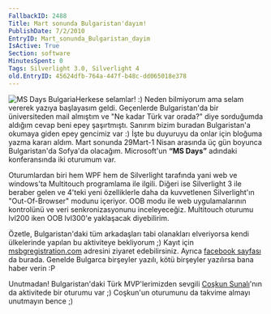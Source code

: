 ```yaml
---
FallbackID: 2488
Title: Mart sonunda Bulgaristan'dayım!
PublishDate: 7/2/2010
EntryID: Mart_sonunda_Bulgaristan_dayim
IsActive: True
Section: software
MinutesSpent: 0
Tags: Silverlight 3.0, Silverlight 4
old.EntryID: 45624dfb-764a-447f-b48c-dd065018e378
---
```

![MS Days
Bulgaria](http://cdn.daron.yondem.com/assets/2488/05022010_1.jpg)Herkese
selamlar! :) Neden bilmiyorum ama selam vererek yazıya başlayasım geldi.
Geçenlerde Bulgaristan'da bir üniversiteden mail almıştım ve "Ne kadar
Türk var orada?" diye sorduğumda aldığım cevap beni epey şaşırtmıştı.
Sanırım bizim buradan Bulgaristan'a okumaya giden epey gencimiz var :)
İşte bu duyuruyu da onlar için bloğuma yazma kararı aldım. Mart sonunda
29Mart-1 Nisan arasında üç gün boyunca Bulgaristan'da Sofya'da olacağım.
Microsoft'un **“MS Days”** adındaki konferansında iki oturumum var.

Oturumlardan biri hem WPF hem de Silverlight tarafında yani web ve
windows'ta Multitouch programlama ile ilgili. Diğeri ise Silverlight 3
ile beraber gelen ve 4'teki yeni özelliklerle daha da kuvvetlenen
Silverlight'ın "Out-Of-Browser" modunu içeriyor. OOB modu ile web
uygulamalarının kontrolünü ve veri senkronizasyonunu inceleyeceğiz.
Multitouch oturumu lvl200 iken OOB lvl300'e yaklaşacak diyebilirim.

Özetle, Bulgaristan'daki tüm arkadaşları tabi olanakları elveriyorsa
kendi ülkelerinde yapılan bu aktiviteye bekliyorum ;) Kayıt için
[msbgregistration.com](http://www.msbgregistration.com/) adresini
ziyaret edebilirsiniz. Ayrıca [facebook
sayfası](http://www.facebook.com/pages/Dni-na-Majkrosoft-MS-Days/192671176695)
da burada. Genelde Bulgarca birşeyler yazılı, kötü birşeyler yazılırsa
bana haber verin :P

Unutmadan! Bulgaristan'daki Türk MVP'lerimizden sevgili [Coşkun
Sunalı](http://sunali.com/)'nın da aktivitede bir oturumu var ;)
Coşkun'un oturumunu da takvime almayı unutmayın bence ;)


